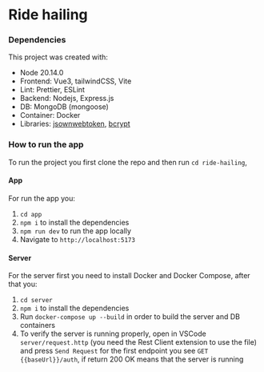 # Ride hailing

### Dependencies

This project was created with:

- Node 20.14.0
- Frontend: Vue3, tailwindCSS, Vite
- Lint: Prettier, ESLint
- Backend: Nodejs, Express.js
- DB: MongoDB (mongoose)
- Container: Docker
- Libraries: [jsownwebtoken](https://www.npmjs.com/package/jsonwebtoken), [bcrypt](https://www.npmjs.com/package/bcrypt)

### How to run the app

To run the project you first clone the repo and then run `cd ride-hailing`, 

#### App

For run the app you:

1. `cd app`
2. `npm i` to install the dependencies
3. `npm run dev` to run the app locally
4. Navigate to `http://localhost:5173`

#### Server

For the server first you need to install Docker and Docker Compose, after that you:

1. `cd server`
2. `npm i` to install the dependencies
3.  Run `docker-compose up --build` in order to build the server and DB containers
4. To verify the server is running properly, open in VSCode `server/request.http` (you need the Rest Client extension to use the file) and press `Send Request` for the first endpoint you see `GET {{baseUrl}}/auth`, if return 200 OK means that the server is running
